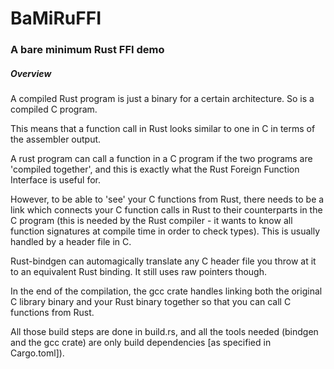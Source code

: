 # BaMiRuFFI

### A bare minimum Rust FFI demo

##### Overview
A compiled Rust program is just a binary for a certain architecture. So is a compiled C program.

This means that a function call in Rust looks similar to one in C in terms of the assembler output.

A rust program can call a function in a C program if the two programs are 'compiled together', and this is exactly what the Rust Foreign Function Interface is useful for.

However, to be able to 'see' your C functions from Rust, there needs to be a link which connects your C function calls in Rust to their counterparts in the C program 
(this is needed by the Rust compiler - it wants to know all function signatures at compile time in order to check types). This is usually handled by a header file in C.

Rust-bindgen can automagically translate any C header file you throw at it to an equivalent Rust binding. It still uses raw pointers though.

In the end of the compilation, the gcc crate handles linking both the original C library binary and your Rust binary together so that you can call C functions from Rust.

All those build steps are done in build.rs, and all the tools needed (bindgen and the gcc crate) are only build dependencies [as specified in Cargo.toml]).
